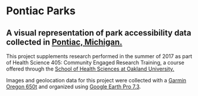 # Pontiac Parks

## A visual representation of park accessibility data collected in [Pontiac, Michigan.](https://www.google.com/maps/place/Pontiac,+MI/)

This project supplements research performed in the summer of 2017 as part of Health Science 405: Community Engaged Research Training, a course offered through the  [School of Health Sciences at Oakland University.](https://oakland.edu/shs/)

Images and geolocation data for this project were collected with a [Garmin Oregon 650t](https://buy.garmin.com/en-US/US/p/113548) and organized using [Google Earth Pro 7.3](https://www.google.com/earth/desktop/).
